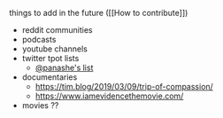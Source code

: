 things to add in the future ([[How to contribute]])
- reddit communities
- podcasts
- youtube channels
- twitter tpot lists
	- [@panashe's list](https://twitter.com/i/lists/1688755154365866297?s=20)
- documentaries
	- https://tim.blog/2019/03/09/trip-of-compassion/
	- https://www.iamevidencethemovie.com/
- movies ??

